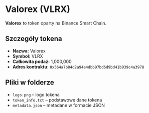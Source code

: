 # Valorex (VLRX)

**Valorex** to token oparty na Binance Smart Chain.

## Szczegóły tokena

- **Nazwa:** Valorex
- **Symbol:** VLRX
- **Całkowita podaż:** 1,000,000
- **Adres kontraktu:** `0x564a7b84d2a94e4dbb97bd6d9bd41b939c4a3978`

## Pliki w folderze
- `logo.png` – logo tokena
- `token_info.txt` – podstawowe dane tokena
- `metadata.json` – metadane w formacie JSON
